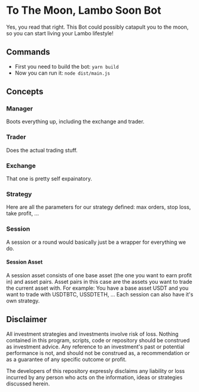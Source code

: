 # To The Moon, Lambo Soon Bot

Yes, you read that right. This Bot could possibly catapult you to the moon, so you can start living your Lambo lifestyle!

## Commands

* First you need to build the bot: `yarn build`
* Now you can run it: `node dist/main.js`

## Concepts

### Manager

Boots everything up, including the exchange and trader.

### Trader

Does the actual trading stuff.

### Exchange

That one is pretty self expainatory.

### Strategy

Here are all the parameters for our strategy defined: max orders, stop loss, take profit, ...

### Session

A session or a round would basically just be a wrapper for everything we do.

#### Session Asset

A session asset consists of one base asset (the one you want to earn profit in) and asset pairs.
Asset pairs in this case are the assets you want to trade the current asset with.
For example: You have a base asset USDT and you want to trade with USDTBTC, USSDTETH, ...
Each session can also have it's own strategy.

## Disclaimer

All investment strategies and investments involve risk of loss.
Nothing contained in this program, scripts, code or repository should be construed as investment advice.
Any reference to an investment's past or potential performance is not,
and should not be construed as, a recommendation or as a guarantee of any specific outcome or profit.

The developers of this repository expressly disclaims any liability or loss
incurred by any person who acts on the information, ideas or strategies discussed herein.
